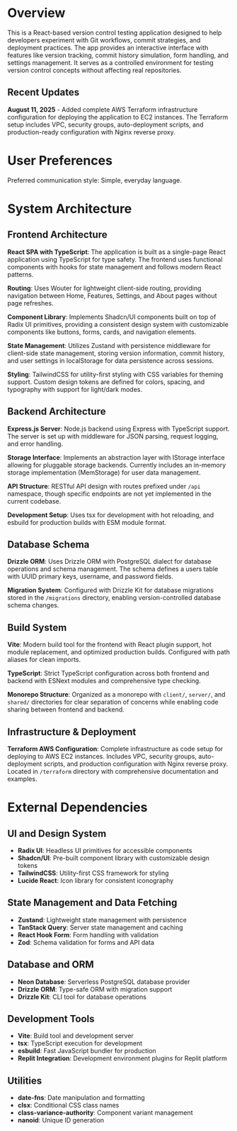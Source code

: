 # Overview

This is a React-based version control testing application designed to help developers experiment with Git workflows, commit strategies, and deployment practices. The app provides an interactive interface with features like version tracking, commit history simulation, form handling, and settings management. It serves as a controlled environment for testing version control concepts without affecting real repositories.

## Recent Updates

**August 11, 2025** - Added complete AWS Terraform infrastructure configuration for deploying the application to EC2 instances. The Terraform setup includes VPC, security groups, auto-deployment scripts, and production-ready configuration with Nginx reverse proxy.

# User Preferences

Preferred communication style: Simple, everyday language.

# System Architecture

## Frontend Architecture

**React SPA with TypeScript**: The application is built as a single-page React application using TypeScript for type safety. The frontend uses functional components with hooks for state management and follows modern React patterns.

**Routing**: Uses Wouter for lightweight client-side routing, providing navigation between Home, Features, Settings, and About pages without page refreshes.

**Component Library**: Implements Shadcn/UI components built on top of Radix UI primitives, providing a consistent design system with customizable components like buttons, forms, cards, and navigation elements.

**State Management**: Utilizes Zustand with persistence middleware for client-side state management, storing version information, commit history, and user settings in localStorage for data persistence across sessions.

**Styling**: TailwindCSS for utility-first styling with CSS variables for theming support. Custom design tokens are defined for colors, spacing, and typography with support for light/dark modes.

## Backend Architecture

**Express.js Server**: Node.js backend using Express with TypeScript support. The server is set up with middleware for JSON parsing, request logging, and error handling.

**Storage Interface**: Implements an abstraction layer with IStorage interface allowing for pluggable storage backends. Currently includes an in-memory storage implementation (MemStorage) for user data management.

**API Structure**: RESTful API design with routes prefixed under `/api` namespace, though specific endpoints are not yet implemented in the current codebase.

**Development Setup**: Uses tsx for development with hot reloading, and esbuild for production builds with ESM module format.

## Database Schema

**Drizzle ORM**: Uses Drizzle ORM with PostgreSQL dialect for database operations and schema management. The schema defines a users table with UUID primary keys, username, and password fields.

**Migration System**: Configured with Drizzle Kit for database migrations stored in the `/migrations` directory, enabling version-controlled database schema changes.

## Build System

**Vite**: Modern build tool for the frontend with React plugin support, hot module replacement, and optimized production builds. Configured with path aliases for clean imports.

**TypeScript**: Strict TypeScript configuration across both frontend and backend with ESNext modules and comprehensive type checking.

**Monorepo Structure**: Organized as a monorepo with `client/`, `server/`, and `shared/` directories for clear separation of concerns while enabling code sharing between frontend and backend.

## Infrastructure & Deployment

**Terraform AWS Configuration**: Complete infrastructure as code setup for deploying to AWS EC2 instances. Includes VPC, security groups, auto-deployment scripts, and production configuration with Nginx reverse proxy. Located in `/terraform` directory with comprehensive documentation and examples.

# External Dependencies

## UI and Design System
- **Radix UI**: Headless UI primitives for accessible components
- **Shadcn/UI**: Pre-built component library with customizable design tokens
- **TailwindCSS**: Utility-first CSS framework for styling
- **Lucide React**: Icon library for consistent iconography

## State Management and Data Fetching
- **Zustand**: Lightweight state management with persistence
- **TanStack Query**: Server state management and caching
- **React Hook Form**: Form handling with validation
- **Zod**: Schema validation for forms and API data

## Database and ORM
- **Neon Database**: Serverless PostgreSQL database provider
- **Drizzle ORM**: Type-safe ORM with migration support
- **Drizzle Kit**: CLI tool for database operations

## Development Tools
- **Vite**: Build tool and development server
- **tsx**: TypeScript execution for development
- **esbuild**: Fast JavaScript bundler for production
- **Replit Integration**: Development environment plugins for Replit platform

## Utilities
- **date-fns**: Date manipulation and formatting
- **clsx**: Conditional CSS class names
- **class-variance-authority**: Component variant management
- **nanoid**: Unique ID generation